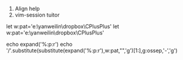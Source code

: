 1. Align help
1. vim-session tuitor



let w:pat='e:\\yanweilin\\dropbox\\CPlusPlus'
let w:pat='e:\\yanweilin\\dropbox\\CPlusPlus'

echo expand('%:p:r')
echo '/'.substitute(substitute(expand('%:p:r'),w:pat,"",'g')[1:],g:ossep,'-','g')

